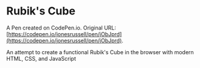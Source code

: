 # Rubik's Cube

A Pen created on CodePen.io. Original URL: [https://codepen.io/jonesrussell/pen/jObJprd](https://codepen.io/jonesrussell/pen/jObJprd).

An attempt to create a functional Rubik's Cube in the browser with modern HTML, CSS, and JavaScript